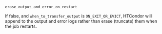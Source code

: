     erase_output_and_error_on_restart

If false, and `when_to_transfer_output` is `ON_EXIT_OR_EVICT`, HTCondor
will append to the output and error logs rather than erase (truncate)
them when the job restarts.
